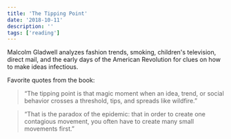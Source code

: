 ```yaml
---
title: 'The Tipping Point'
date: '2018-10-11'
description: ''
tags: ['reading']
---
```


Malcolm Gladwell analyzes fashion trends, smoking, children's television, direct mail, and the early days of the American Revolution for clues on how to make ideas infectious.

Favorite quotes from the book:

> “The tipping point is that magic moment when an idea, trend, or social behavior crosses a threshold, tips, and spreads like wildfire.”

> “That is the paradox of the epidemic: that in order to create one contagious movement, you often have to create many small movements first.”

